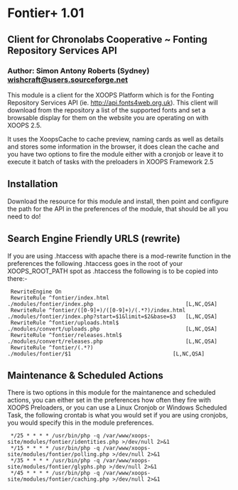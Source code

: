 # Fontier+ 1.01
## Client for Chronolabs Cooperative ~ Fonting Repository Services API
### Author: Simon Antony Roberts (Sydney) <wishcraft@users.sourceforge.net>

This module is a client for the XOOPS Platform which is for the Fonting Repository Services API (ie. http://api.fonts4web.org.uk). This client will download from the repository a list of the supported fonts and set a browsable display for them on the website you are operating on with XOOPS 2.5.

It uses the XoopsCache to cache preview, naming cards as well as details and stores some information in the browser, it does clean the cache and you have two options to fire the module either with a cronjob or leave it to execute it batch of tasks with the preloaders in XOOPS Framework 2.5

## Installation

Download the resource for this module and install, then point and configure the path for the API in the preferences of the module, that should be all you need to do!

## Search Engine Friendly URLS (rewrite)

If you are using .htaccess with apache there is a mod-rewrite function in the preferences the following .htaccess goes in the root of your XOOPS_ROOT_PATH spot as .htaccess the following is to be copied into there:-
 
     RewriteEngine On
     RewriteRule ^fontier/index.html                  		./modules/fontier/index.php                           	[L,NC,QSA]
     RewriteRule ^fontier/([0-9]+)/([0-9]+)/(.*?)/index.html 	./modules/fontier/index.php?start=$1&limit=$2&base=$3 	[L,NC,QSA]
     RewriteRule ^fontier/uploads.html$                      	./modules/convert/uploads.php                          	[L,NC,QSA]
     RewriteRule ^fontier/releases.html$                     	./modules/convert/releases.php                         	[L,NC,QSA]
     RewriteRule ^fontier/(.*?)                          	./modules/fontier/$1                            	[L,NC,QSA]

## Maintenance & Scheduled Actions

There is two options in this module for the maintanence and scheduled actions, you can either set in the preferences how often they fire with XOOPS Preloaders, or you can use a Linux Cronjob or Windows Scheduled Task, the following crontab is what you would set if you are using cronjobs, you would specify this in the module preferences.

     */25 * * * * /usr/bin/php -q /var/www/xoops-site/modules/fontier/identities.php >/dev/null 2>&1
     */15 * * * * /usr/bin/php -q /var/www/xoops-site/modules/fontier/polling.php >/dev/null 2>&1
     */35 * * * * /usr/bin/php -q /var/www/xoops-site/modules/fontier/glyphs.php >/dev/null 2>&1
     */45 * * * * /usr/bin/php -q /var/www/xoops-site/modules/fontier/caching.php >/dev/null 2>&1
